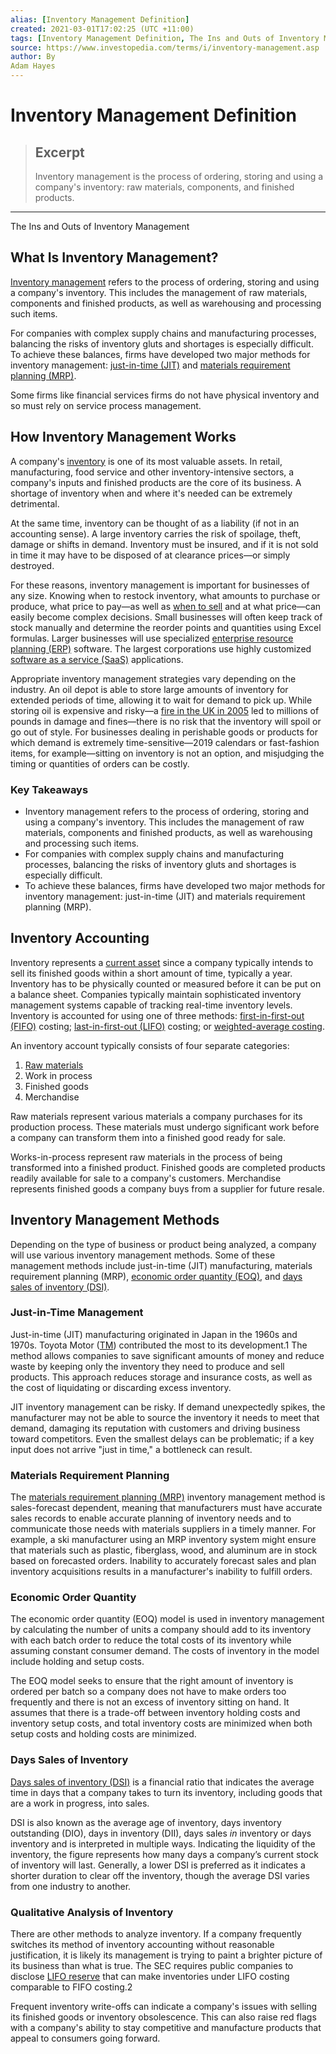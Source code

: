 ```yaml
---
alias: [Inventory Management Definition]
created: 2021-03-01T17:02:25 (UTC +11:00)
tags: [Inventory Management Definition, The Ins and Outs of Inventory Management]
source: https://www.investopedia.com/terms/i/inventory-management.asp
author: By
Adam Hayes
---
```


# Inventory Management Definition

> ## Excerpt
> Inventory management is the process of ordering, storing and using a company's inventory: raw materials, components, and finished products.

---

The Ins and Outs of Inventory Management
## What Is Inventory Management?

[Inventory management](https://www.investopedia.com/articles/investing/020116/how-analyze-companys-inventory.asp) refers to the process of ordering, storing and using a company's inventory. This includes the management of raw materials, components and finished products, as well as warehousing and processing such items.

For companies with complex supply chains and manufacturing processes, balancing the risks of inventory gluts and shortages is especially difficult. To achieve these balances, firms have developed two major methods for inventory management: [just-in-time (JIT)](https://www.investopedia.com/terms/j/jit.asp) and [materials requirement planning (MRP)](https://www.investopedia.com/terms/m/mrp.asp).

Some firms like financial services firms do not have physical inventory and so must rely on service process management.

## How Inventory Management Works

A company's [inventory](https://www.investopedia.com/terms/g/gmroi.asp) is one of its most valuable assets. In retail, manufacturing, food service and other inventory-intensive sectors, a company's inputs and finished products are the core of its business. A shortage of inventory when and where it's needed can be extremely detrimental.

At the same time, inventory can be thought of as a liability (if not in an accounting sense). A large inventory carries the risk of spoilage, theft, damage or shifts in demand. Inventory must be insured, and if it is not sold in time it may have to be disposed of at clearance prices—or simply destroyed.

For these reasons, inventory management is important for businesses of any size. Knowing when to restock inventory, what amounts to purchase or produce, what price to pay—as well as [when to sell](https://www.investopedia.com/articles/stocks/10/when-to-sell-stocks.asp) and at what price—can easily become complex decisions. Small businesses will often keep track of stock manually and determine the reorder points and quantities using Excel formulas. Larger businesses will use specialized [enterprise resource planning (ERP)](https://www.investopedia.com/terms/e/erp.asp) software. The largest corporations use highly customized [software as a service (SaaS)](https://www.investopedia.com/terms/s/software-as-a-service-saas.asp) applications.

Appropriate inventory management strategies vary depending on the industry. An oil depot is able to store large amounts of inventory for extended periods of time, allowing it to wait for demand to pick up. While storing oil is expensive and risky—a [fire in the UK in 2005](https://www.bbc.com/news/uk-10266706) led to millions of pounds in damage and fines—there is no risk that the inventory will spoil or go out of style. For businesses dealing in perishable goods or products for which demand is extremely time-sensitive—2019 calendars or fast-fashion items, for example—sitting on inventory is not an option, and misjudging the timing or quantities of orders can be costly.

### Key Takeaways

-   Inventory management refers to the process of ordering, storing and using a company's inventory. This includes the management of raw materials, components and finished products, as well as warehousing and processing such items.
-   For companies with complex supply chains and manufacturing processes, balancing the risks of inventory gluts and shortages is especially difficult.
-   To achieve these balances, firms have developed two major methods for inventory management: just-in-time (JIT) and materials requirement planning (MRP).

## Inventory Accounting

Inventory represents a [current asset](https://www.investopedia.com/terms/c/currentassets.asp) since a company typically intends to sell its finished goods within a short amount of time, typically a year. Inventory has to be physically counted or measured before it can be put on a balance sheet. Companies typically maintain sophisticated inventory management systems capable of tracking real-time inventory levels. Inventory is accounted for using one of three methods: [first-in-first-out (FIFO)](https://www.investopedia.com/terms/f/fifo.asp) costing; [last-in-first-out (LIFO)](https://www.investopedia.com/terms/l/lifo.asp) costing; or [weighted-average costing](https://www.investopedia.com/ask/answers/09/weighted-average-fifo-lilo-accounting.asp).

An inventory account typically consists of four separate categories: 

1.  [Raw materials](https://www.investopedia.com/terms/r/rawmaterials.asp)
2.  Work in process
3.  Finished goods
4.  Merchandise

Raw materials represent various materials a company purchases for its production process. These materials must undergo significant work before a company can transform them into a finished good ready for sale.

Works-in-process represent raw materials in the process of being transformed into a finished product. Finished goods are completed products readily available for sale to a company's customers. Merchandise represents finished goods a company buys from a supplier for future resale.

## Inventory Management Methods

Depending on the type of business or product being analyzed, a company will use various inventory management methods. Some of these management methods include just-in-time (JIT) manufacturing, materials requirement planning (MRP), [economic order quantity (EOQ)](https://www.investopedia.com/terms/e/economicorderquantity.asp), and [days sales of inventory (DSI)](https://www.investopedia.com/terms/d/days-sales-inventory-dsi.asp).

### Just-in-Time Management

Just-in-time (JIT) manufacturing originated in Japan in the 1960s and 1970s. Toyota Motor ([TM](https://www.investopedia.com/markets/quote?tvwidgetsymbol=tm)) contributed the most to its development.1 The method allows companies to save significant amounts of money and reduce waste by keeping only the inventory they need to produce and sell products. This approach reduces storage and insurance costs, as well as the cost of liquidating or discarding excess inventory.

JIT inventory management can be risky. If demand unexpectedly spikes, the manufacturer may not be able to source the inventory it needs to meet that demand, damaging its reputation with customers and driving business toward competitors. Even the smallest delays can be problematic; if a key input does not arrive "just in time," a bottleneck can result.

### Materials Requirement Planning

The [materials requirement planning (MRP)](https://www.investopedia.com/terms/m/mrp.asp) inventory management method is sales-forecast dependent, meaning that manufacturers must have accurate sales records to enable accurate planning of inventory needs and to communicate those needs with materials suppliers in a timely manner. For example, a ski manufacturer using an MRP inventory system might ensure that materials such as plastic, fiberglass, wood, and aluminum are in stock based on forecasted orders. Inability to accurately forecast sales and plan inventory acquisitions results in a manufacturer's inability to fulfill orders.

### Economic Order Quantity

The economic order quantity (EOQ) model is used in inventory management by calculating the number of units a company should add to its inventory with each batch order to reduce the total costs of its inventory while assuming constant consumer demand. The costs of inventory in the model include holding and setup costs.

The EOQ model seeks to ensure that the right amount of inventory is ordered per batch so a company does not have to make orders too frequently and there is not an excess of inventory sitting on hand. It assumes that there is a trade-off between inventory holding costs and inventory setup costs, and total inventory costs are minimized when both setup costs and holding costs are minimized.

### Days Sales of Inventory

[Days sales of inventory (DSI)](https://www.investopedia.com/terms/d/days-sales-inventory-dsi.asp) is a financial ratio that indicates the average time in days that a company takes to turn its inventory, including goods that are a work in progress, into sales.

DSI is also known as the average age of inventory, days inventory outstanding (DIO), days in inventory (DII), days sales _in_ inventory or days inventory and is interpreted in multiple ways. Indicating the liquidity of the inventory, the figure represents how many days a company’s current stock of inventory will last. Generally, a lower DSI is preferred as it indicates a shorter duration to clear off the inventory, though the average DSI varies from one industry to another.

### Qualitative Analysis of Inventory

There are other methods to analyze inventory. If a company frequently switches its method of inventory accounting without reasonable justification, it is likely its management is trying to paint a brighter picture of its business than what is true. The SEC requires public companies to disclose [LIFO reserve](https://www.investopedia.com/terms/l/lifo-reserve.asp) that can make inventories under LIFO costing comparable to FIFO costing.2

Frequent inventory write-offs can indicate a company's issues with selling its finished goods or inventory obsolescence. This can also raise red flags with a company's ability to stay competitive and manufacture products that appeal to consumers going forward.
